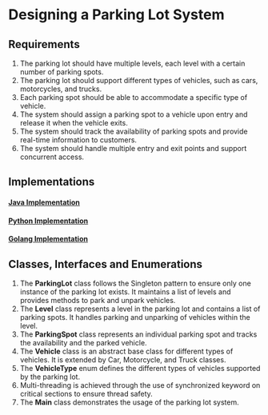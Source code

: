 # Designing a Parking Lot System

## Requirements
1. The parking lot should have multiple levels, each level with a certain number of parking spots.
2. The parking lot should support different types of vehicles, such as cars, motorcycles, and trucks.
3. Each parking spot should be able to accommodate a specific type of vehicle.
4. The system should assign a parking spot to a vehicle upon entry and release it when the vehicle exits.
5. The system should track the availability of parking spots and provide real-time information to customers.
6. The system should handle multiple entry and exit points and support concurrent access.

## Implementations
#### [Java Implementation](../solutions/java/src/parkinglot/) 
#### [Python Implementation](../solutions/python/parkinglot/)
#### [Golang Implementation](../solutions/golang/parking-lot/)

## Classes, Interfaces and Enumerations
1. The **ParkingLot** class follows the Singleton pattern to ensure only one instance of the parking lot exists. It maintains a list of levels and provides methods to park and unpark vehicles.
2. The **Level** class represents a level in the parking lot and contains a list of parking spots. It handles parking and unparking of vehicles within the level.
3. The **ParkingSpot** class represents an individual parking spot and tracks the availability and the parked vehicle.
4. The **Vehicle** class is an abstract base class for different types of vehicles. It is extended by Car, Motorcycle, and Truck classes.
5. The **VehicleType** enum defines the different types of vehicles supported by the parking lot.
6. Multi-threading is achieved through the use of synchronized keyword on critical sections to ensure thread safety.
7. The **Main** class demonstrates the usage of the parking lot system.